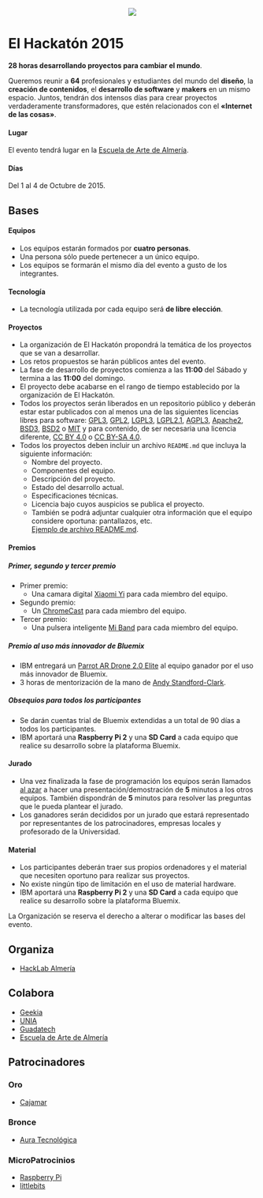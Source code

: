 <p align="center">
  <a href="http://elhackaton.com"><img src="http://josejuansanchez.github.io/images/logo_elhackaton.png" /></a>
</p>

El Hackatón 2015
===========

**28 horas desarrollando proyectos para cambiar el mundo**.

Queremos reunir a **64** profesionales y estudiantes del mundo del **diseño**, la **creación de contenidos**, el **desarrollo de software** y **makers** en un mismo espacio. Juntos, tendrán dos intensos días para crear proyectos verdaderamente transformadores, que estén relacionados con el **«Internet de las cosas»**.

#### Lugar
El evento tendrá lugar en la [Escuela de Arte de Almería](http://www.eaalmeria.es).   

#### Días
Del 1 al 4 de Octubre de 2015.

Bases
-----

#### Equipos
* Los equipos estarán formados por **cuatro personas**.
* Una persona sólo puede pertenecer a un único equipo.
* Los equipos se formarán el mismo día del evento a gusto de los integrantes.

#### Tecnología
* La tecnología utilizada por cada equipo será **de libre elección**.

#### Proyectos
* La organización de El Hackatón propondrá la temática de los proyectos que se van a desarrollar. 
* Los retos propuestos se harán públicos antes del evento.
* La fase de desarrollo de proyectos comienza a las **11:00** del Sábado y termina a las **11:00** del domingo.
* El proyecto debe acabarse en el rango de tiempo establecido por la organización de El Hackatón.
* Todos los proyectos serán liberados en un repositorio público y deberán estar estar publicados con al menos una de las siguientes licencias libres para software: [GPL3](http://www.gnu.org/licenses/gpl-3.0.html), [GPL2](http://www.gnu.org/licenses/gpl-2.0.html), [LGPL3](http://www.gnu.org/licenses/lgpl-3.0.html), [LGPL2.1](http://www.gnu.org/licenses/lgpl-2.1.html), [AGPL3](http://www.gnu.org/licenses/agpl-3.0.html), 
[Apache2](http://opensource.org/licenses/Apache-2.0), [BSD3](http://opensource.org/licenses/BSD-3-Clause), [BSD2](http://opensource.org/licenses/BSD-2-Clause) o [MIT](http://opensource.org/licenses/MIT)
y para contenido, de ser necesaria una licencia diferente, [CC BY 4.0](https://creativecommons.org/licenses/by/4.0/) o [CC BY-SA 4.0](https://creativecommons.org/licenses/by-sa/4.0/).
* Todos los proyectos deben incluir un archivo ```README.md``` que incluya la siguiente información: 
  * Nombre del proyecto.
  * Componentes del equipo.
  * Descripción del proyecto.
  * Estado del desarrollo actual.
  * Especificaciones técnicas. 
  * Licencia bajo cuyos auspicios se publica el proyecto.
  * También se podrá adjuntar cualquier otra información que el equipo considere oportuna: pantallazos, etc.  
  [Ejemplo de archivo README.md](https://github.com/elhackaton/doc/blob/master/sampleproject/README.md). 

#### Premios
##### Primer, segundo y tercer premio
* Primer premio:
  * Una camara digital [Xiaomi Yi](http://www.mi.com/yicamera/) para cada miembro del equipo.
* Segundo premio:
  * Un [ChromeCast](https://www.google.es/chrome/devices/chromecast/) para cada miembro del equipo.
* Tercer premio:
  * Una pulsera inteligente [Mi Band](http://www.mi.com/en/miband/) para cada miembro del equipo.

##### Premio al uso más innovador de Bluemix

* IBM entregará un [Parrot AR Drone 2.0 Elite](http://ardrone2.parrot.com/) al equipo ganador por el uso más innovador de Bluemix.
* 3 horas de mentorización de la mano de [Andy Standford-Clark](https://twitter.com/andysc).

##### Obsequios para todos los participantes

* Se darán cuentas trial de Bluemix extendidas a un total de 90 días a todos los participantes.
* IBM aportará una **Raspberry Pi 2** y una **SD Card** a cada equipo que realice su desarrollo sobre la plataforma Bluemix.

#### Jurado
* Una vez finalizada la fase de programación los equipos serán llamados [al azar](http://www.random.org/lists/) a hacer una presentación/demostración de **5** minutos a los otros equipos. También dispondrán de **5** minutos para resolver las preguntas que le pueda plantear el jurado.
* Los ganadores serán decididos por un jurado que estará representado por representantes de los patrocinadores, empresas locales y profesorado de la Universidad.


#### Material
* Los participantes deberán traer sus propios ordenadores y el material que necesiten oportuno para realizar sus proyectos.
* No existe ningún tipo de limitación en el uso de material hardware.
* IBM aportará una **Raspberry Pi 2** y una **SD Card** a cada equipo que realice su desarrollo sobre la plataforma Bluemix.


La Organización se reserva el derecho a alterar o modificar las bases del evento.

Organiza
--------
* [HackLab Almería](http://hacklabalmeria.net)

Colabora
--------
* [Geekia](http://www.geekia.es)
* [UNIA](http://unia.ual.es) 
* [Guadatech](http://guadatech.blogspot.com.es)
* [Escuela de Arte de Almería](http://www.eaalmeria.es)


Patrocinadores
--------------

### Oro
* [Cajamar](http://cajamar.es)

### Bronce
* [Aura Tecnológica](http://auratecnologica.com)

### MicroPatrocinios
* [Raspberry Pi](http://raspberrypi.org)
* [littlebits](http://littlebits.cc/)
